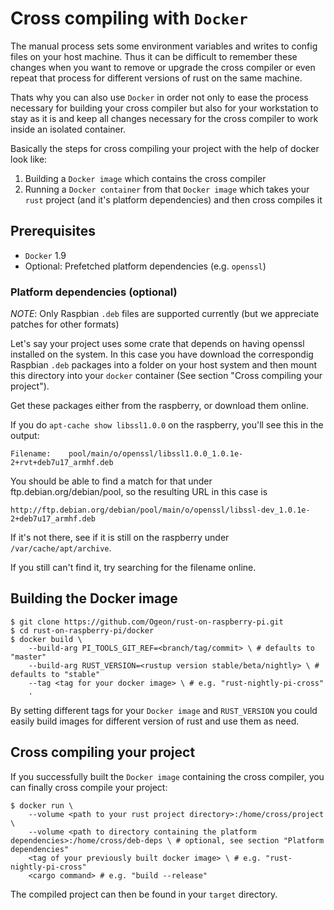 # Cross compiling with `Docker`
The manual process sets some environment variables and writes to config files on your host machine. Thus it can be difficult to remember these changes when you want to remove or upgrade the cross compiler or even repeat that process for different versions of rust on the same machine.

Thats why you can also use `Docker` in order not only to ease the process necessary for building your cross compiler but also for your workstation to stay as it is and keep all changes necessary for the cross compiler to work inside an isolated container.

Basically the steps for cross compiling your project with the help of docker look like:

1. Building a `Docker image` which contains the cross compiler
2. Running a `Docker container` from that `Docker image` which takes your `rust` project (and it's platform dependencies) and then cross compiles it

## Prerequisites
* `Docker` 1.9
* Optional: Prefetched platform dependencies (e.g. `openssl`)

### Platform dependencies (optional)
*NOTE*: Only Raspbian `.deb` files are supported currently (but we appreciate patches for other formats)

Let's say your project uses some crate that depends on having openssl
installed on the system. In this case you have download the correspondig Raspbian `.deb` packages
into a folder on your host system and then mount this directory into your `docker` container (See section "Cross compiling your project").

Get these packages either from the raspberry, or download them online.

If you do `apt-cache show libssl1.0.0` on the raspberry, you'll see this in the
output:

    Filename:    pool/main/o/openssl/libssl1.0.0_1.0.1e-2+rvt+deb7u17_armhf.deb

You should be able to find a match for that under ftp.debian.org/debian/pool, so
the resulting URL in this case is

    http://ftp.debian.org/debian/pool/main/o/openssl/libssl-dev_1.0.1e-2+deb7u17_armhf.deb

If it's not there, see if it is still on the raspberry under
`/var/cache/apt/archive`.

If you still can't find it, try searching for the filename online.

## Building the Docker image
```
$ git clone https://github.com/Ogeon/rust-on-raspberry-pi.git
$ cd rust-on-raspberry-pi/docker
$ docker build \
    --build-arg PI_TOOLS_GIT_REF=<branch/tag/commit> \ # defaults to "master"
    --build-arg RUST_VERSION=<rustup version stable/beta/nightly> \ # defaults to "stable"
    --tag <tag for your docker image> \ # e.g. "rust-nightly-pi-cross"
    .
```

By setting different tags for your `Docker image` and `RUST_VERSION` you could easily build images for different version of rust and use them as need.

## Cross compiling your project
If you successfully built the `Docker image` containing the cross compiler, you can finally cross compile your project:
```
$ docker run \
    --volume <path to your rust project directory>:/home/cross/project \
    --volume <path to directory containing the platform dependencies>:/home/cross/deb-deps \ # optional, see section "Platform dependencies"
    <tag of your previously built docker image> \ # e.g. "rust-nightly-pi-cross"
    <cargo command> # e.g. "build --release"
```

The compiled project can then be found in your `target` directory.
